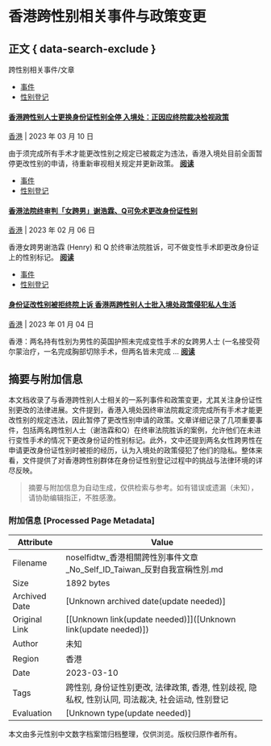 # 香港跨性别相关事件与政策变更

## 正文 { data-search-exclude }


跨性别相关事件/文章

- [事件](/news/)
- [性别登记](/tags/%e6%80%a7%e5%88%a5%e7%99%bb%e8%a8%98/)

#### [香港跨性别人士更换身份证性别全停 入境处：正因应终院裁决检视政策](https://noselfidtw.cc/news/hk-transgender-id-card-gender-marker-changes-suspended/)

[香港](/regions/%E9%A6%99%E6%B8%AF/) | 2023 年 03 月 10 日

由于须完成所有手术才能更改性别之规定已被裁定为违法，香港入境处目前全面暂停更改性别的申请，待重新审视相关规定并更新政策。 [**阅读**](https://noselfidtw.cc/news/hk-transgender-id-card-gender-marker-changes-suspended/)

- [事件](/news/)
- [性别登记](/tags/%e6%80%a7%e5%88%a5%e7%99%bb%e8%a8%98/)

#### [香港法院终审判「女跨男」谢浩霖、Q可免术更改身份证性别](https://noselfidtw.cc/news/kh-xie-haolin-q-change-gender-id/)

[香港](/regions/%E9%A6%99%E6%B8%AF/) | 2023 年 02 月 06 日

香港女跨男谢浩霖 (Henry) 和 Q 於终审法院胜诉，可不做变性手术即更改身份证上的性别标记。 [**阅读**](https://noselfidtw.cc/news/kh-xie-haolin-q-change-gender-id/)

- [事件](/news/)
- [性别登记](/tags/%e6%80%a7%e5%88%a5%e7%99%bb%e8%a8%98/)

#### [身份证改性别被拒终院上诉 香港两跨性别人士批入境处政策侵犯私人生活](https://noselfidtw.cc/news/transgender-man-gender-change-denied-by-hong-kong-immigration/)

[香港](/regions/%E9%A6%99%E6%B8%AF/) | 2023 年 01 月 04 日

香港：两名持有性别为男性的英国护照未完成变性手术的女跨男人士 (一名接受荷尔蒙治疗，一名完成胸部切除手术，但两名皆未完成 … [**阅读**](https://noselfidtw.cc/news/transgender-man-gender-change-denied-by-hong-kong-immigration/)
<!-- tcd_original_link https://noselfidtw.cc/regions/%E9%A6%99%E6%B8%AF/ -->


## 摘要与附加信息

<!-- tcd_abstract -->
本文档收录了与香港跨性别人士相关的一系列事件和政策变更，尤其关注身份证性别更改的法律进展。文件提到，香港入境处因终审法院裁定须完成所有手术才能更改性别的规定违法，因此暂停了更改性别申请的政策。文章详细记录了几项重要事件，包括两名跨性别人士（谢浩霖和Q）在终审法院胜诉的案例，允许他们在未进行变性手术的情况下更改身份证的性别标记。此外，文中还提到两名女性跨男性在申请更改身份证性别时被拒的经历，认为入境处的政策侵犯了他们的隐私。整体来看，文件提供了对香港跨性别群体在身份证性别登记过程中的挑战与法律环境的详尽反映。
<!-- tcd_abstract_end -->

> 摘要与附加信息为自动生成，仅供检索与参考。如有错误或遗漏（未知），请协助编辑指正，不胜感激。

### 附加信息 [Processed Page Metadata]

| Attribute       | Value                                  |
|-----------------|----------------------------------------|
| Filename        | noselfidtw_香港相關跨性別事件文章_No_Self_ID_Taiwan_反對自我宣稱性別.md                             |
| Size            | 1892 bytes                           |
| Archived Date   | [Unknown archived date(update needed)]                             |
| Original Link   | [[Unknown link(update needed)]]([Unknown link(update needed)])                       |
| Author          | 未知                               |
| Region          | 香港                               |
| Date            | 2023-03-10                                 |
| Tags            | 跨性别, 身份证性别更改, 法律政策, 香港, 性别歧视, 隐私权, 性别认同, 司法裁决, 社会运动, 性别登记                                 |
| Evaluation            | [Unknown type(update needed)]                                 |
<!-- tcd_table_end -->

本文由多元性别中文数字档案馆归档整理，仅供浏览。版权归原作者所有。
